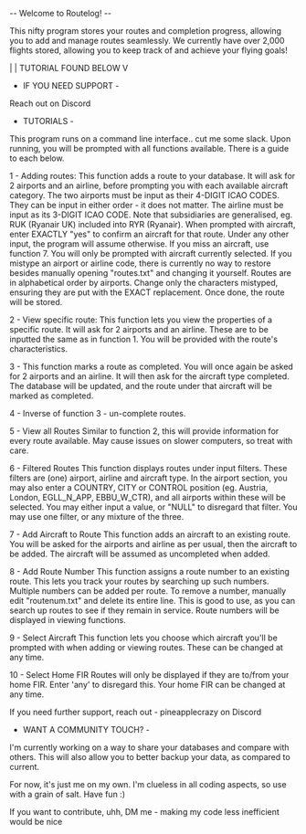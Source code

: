  -- Welcome to Routelog! -- 

This nifty program stores your routes and completion progress, allowing you to add and manage routes seamlessly.
We currently have over 2,000 flights stored, allowing you to keep track of and achieve your flying goals!





 | 
 |   TUTORIAL FOUND BELOW 
 V





- IF YOU NEED SUPPORT -

Reach out on Discord







- TUTORIALS -

This program runs on a command line interface.. cut me some slack.
Upon running, you will be prompted with all functions available. There is a guide to each below.

1 - Adding routes:
    This function adds a route to your database. It will ask for 2 airports and an airline, before prompting you with each available aircraft category.
    The two airports must be input as their 4-DIGIT ICAO CODES. They can be input in either order - it does not matter.
    The airline must be input as its 3-DIGIT ICAO CODE. Note that subsidiaries are generalised, eg. RUK (Ryanair UK) included into RYR (Ryanair).
    When prompted with aircraft, enter EXACTLY "yes" to confirm an aircraft for that route. Under any other input, the program will assume otherwise. If you miss an aircraft, use function 7.
      You will only be prompted with aircraft currently selected.
    If you mistype an airport or airline code, there is currently no way to restore besides manually opening "routes.txt" and changing it yourself. Routes are in alphabetical order by airports. 
    Change only the characters mistyped, ensuring they are put with the EXACT replacement.
    Once done, the route will be stored.

2 - View specific route:
    This function lets you view the properties of a specific route. It will ask for 2 airports and an airline. These are to be inputted the same as in function 1.
    You will be provided with the route's characteristics.

3 - This function marks a route as completed. You will once again be asked for 2 airports and an airline. It will then ask for the aircraft type completed.
    The database will be updated, and the route under that aircraft will be marked as completed.

4 - Inverse of function 3 - un-complete routes.

5 - View all Routes
    Similar to function 2, this will provide information for every route available. May cause issues on slower computers, so treat with care.

6 - Filtered Routes
    This function displays routes under input filters. These filters are (one) airport, airline and aircraft type.
    In the airport section, you may also enter a COUNTRY, CITY or CONTROL position (eg. Austria, London, EGLL_N_APP, EBBU_W_CTR), and all airports within these will be selected.
    You may either input a value, or "NULL" to disregard that filter. You may use one filter, or any mixture of the three.
    
7 - Add Aircraft to Route
    This function adds an aircraft to an existing route.
    You will be asked for the airports and airline as per usual, then the aircraft to be added. The aircraft will be assumed as uncompleted when added.

8 - Add Route Number
    This function assigns a route number to an existing route. This lets you track your routes by searching up such numbers.
    Multiple numbers can be added per route. To remove a number, manually edit "routenum.txt" and delete its entire line.
    This is good to use, as you can search up routes to see if they remain in service. Route numbers will be displayed in viewing functions.

9 - Select Aircraft
    This function lets you choose which aircraft you'll be prompted with when adding or viewing routes. These can be changed at any time.

10 - Select Home FIR
    Routes will only be displayed if they are to/from your home FIR. Enter 'any' to disregard this. Your home FIR can be changed at any time.


If you need further support, reach out - pineapplecrazy on Discord






- WANT A COMMUNITY TOUCH? - 

I'm currently working on a way to share your databases and compare with others. This will also allow you to better backup your data, as compared to current.





For now, it's just me on my own. I'm clueless in all coding aspects, so use with a grain of salt. Have fun :)

If you want to contribute, uhh, DM me - making my code less inefficient would be nice